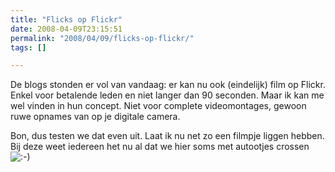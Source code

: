 ```yaml
---
title: "Flicks op Flickr"
date: 2008-04-09T23:15:51
permalink: "2008/04/09/flicks-op-flickr/"
tags: []

---
```

De blogs stonden er vol van vandaag: er kan nu ook (eindelijk) film op Flickr. Enkel voor betalende leden en niet langer dan 90 seconden. Maar ik kan me wel vinden in hun concept. Niet voor complete videomontages, gewoon ruwe opnames van op je digitale camera.

Bon, dus testen we dat even uit. Laat ik nu net zo een filmpje liggen hebben. Bij deze weet iedereen het nu al dat we hier soms met autootjes crossen ![:-)](http://www.donebysimon.be/blog/wp-includes/images/smilies/icon_smile.gif)
